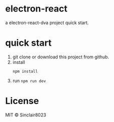 # electron-react
a electron-react-dva project quick start.
# quick start
1. git clone or download this project from github.
2. install
    ```
    npm install
    ```
3. run `npm run dev`
# License
MIT © Sinclair8023

